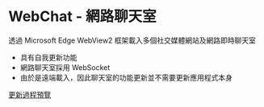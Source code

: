 # WebChat - 網路聊天室
透過 Microsoft Edge WebView2 框架載入多個社交媒體網站及網路即時聊天室
- 具有自我更新功能
- 網路聊天室採用 WebSocket
- 由於是遠端載入，因此聊天室的功能更新並不需要更新應用程式本身

[更新過程預覽](https://youtu.be/Qi6jolpD43w)
